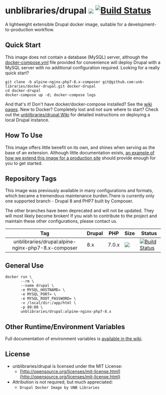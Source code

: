 # unblibraries/drupal [![](https://images.microbadger.com/badges/image/unblibraries/drupal:alpine-nginx-php7-8.x-composer.svg)](http://microbadger.com/images/unblibraries/drupal:alpine-nginx-php7-8.x-composer "Get your own image badge on microbadger.com") [![Build Status](https://travis-ci.org/unb-libraries/docker-drupal.svg?branch=alpine-nginx-php7-8.x-composer)](https://travis-ci.org/unb-libraries/docker-drupal)

A lightweight extensible Drupal docker image, suitable for a development-to-production workflow.

## Quick Start
This image does not contain a database (MySQL) server, although the [docker-compose.yml](https://github.com/unb-libraries/docker-drupal/blob/alpine-nginx-php7-8.x-composer/docker-compose.yml) file provided for convenience will deploy Drupal with a MySQL server with no additional configuration required. Looking for a really quick start?

```
git clone -b alpine-nginx-php7-8.x-composer git@github.com:unb-libraries/docker-drupal.git docker-drupal
cd docker-drupal
docker-compose up -d; docker-compose logs
```

And that's it! Don't have docker/docker-compose installed? See the [wiki pages](https://github.com/unb-libraries/docker-drupal/wiki/2.-Setting-Up-Prerequisites). New to Docker? Completely lost and not sure where to start? Check out the [unblibraries/drupal Wiki](https://github.com/unb-libraries/docker-drupal/wiki) for detailed instructions on deploying a local Drupal instance.

## How To Use
This image offers little benefit on its own, and shines when serving as the base of an extension. Although little documentation exists, [an example of how we extend this image for a production site](https://github.com/unb-libraries/loyalistresearchnet.org) should provide enough for you to get started.

## Repository Tags
This image was previously available in many configurations and formats, which became a tremendous maintenance burden.There is currently only one supported branch - Drupal 8 and PHP7 built by Composer.

The other branches have been deprecated and will not be updated. They will most likely become broken! If you wish to contribute to the project and maintain these other configurations, please contact us.


|                    Tag                    | Drupal | PHP   | Size                                                                                                                                                                                               | Status                                                                                                                                                    |
|:-----------------------------------------:|--------|-------|----------------------------------------------------------------------------------------------------------------------------------------------------------------------------------------------------|-----------------------------------------------------------------------------------------------------------------------------------------------------------|
| unblibraries/drupal:alpine-nginx-php7-8.x-composer |   8.x  | 7.0.x | [![](https://images.microbadger.com/badges/image/unblibraries/drupal:alpine-nginx-php7-8.x-composer.svg)](http://microbadger.com/images/unblibraries/drupal:alpine-nginx-php7-8.x-composer "Get your own image badge on microbadger.com") | [![Build Status](https://travis-ci.org/unb-libraries/docker-drupal.svg?branch=alpine-nginx-php7-8.x-composer)](https://travis-ci.org/unb-libraries/docker-drupal) |


## General Use
```
docker run \
       --rm \
       --name drupal \
       -e MYSQL_HOSTNAME= \
       -e MYSQL_PORT= \
       -e MYSQL_ROOT_PASSWORD= \
       -v /local/dir:/app/html \
       -p 80:80 \
       unblibraries/drupal:alpine-nginx-php7-8.x
```

## Other Runtime/Environment Variables
Full documentation of environment variables is [available in the wiki](https://github.com/unb-libraries/docker-drupal/wiki/C.-Environment-Variables).

## License
- unblibraries/drupal is licensed under the MIT License:
  - [http://opensource.org/licenses/mit-license.html](http://opensource.org/licenses/mit-license.html)
- Attribution is not required, but much appreciated:
  - `Drupal Docker Image by UNB Libraries`
